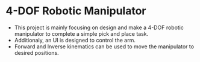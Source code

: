 # 4-DOF Robotic Manipulator
* This project is mainly focusing on design and make a 4-DOF robotic manipulator to complete a simple pick and place task.
* Additionaly, an UI is designed to control the arm.
* Forward and Inverse kinematics can be used to move the manipulator to desired positions.  
